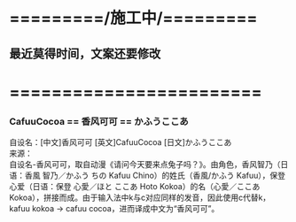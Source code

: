 # =========/施工中/=========  
## 最近莫得时间，文案还要修改
# ========================
### CafuuCocoa == 香风可可 == かふうここあ
自设名：[中文]香风可可 [英文]CafuuCocoa [日文]かふうここあ  
来源：  
自设名-香风可可，取自动漫《请问今天要来点兔子吗？》。由角色，香风智乃（日语：香風 智乃／かふう ちの Kafuu Chino）的姓氏（香風/かふう Kafuu），保登心爱（日语：保登 心愛／ほと ここあ Hoto Kokoa）的名（心愛／ここあ Kokoa），拼接而成。由于输入法中k与c对应同样的发音，因此使用c代替k，kafuu kokoa -> cafuu cocoa，进而译成中文为“香风可可”。

<!--
**CafuuCocoa/cafuucocoa** is a ✨ _special_ ✨ repository because its `README.md` (this file) appears on your GitHub profile.

Here are some ideas to get you started:

- 🔭 I’m currently working on ...
- 🌱 I’m currently learning ...
- 👯 I’m looking to collaborate on ...
- 🤔 I’m looking for help with ...
- 💬 Ask me about ...
- 📫 How to reach me: ...
- 😄 Pronouns: ...
- ⚡ Fun fact: ...
-->
